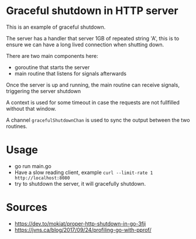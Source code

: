 # Graceful shutdown in HTTP server

This is an example of graceful shutdown.

The server has a handler that server 1GB of repeated string 'A', this is to ensure we can have a long lived connection when shutting down.

There are two main components here:
- goroutine that starts the server
- main routine that listens for signals afterwards

Once the server is up and running, the main routine can receive signals, triggering the server shutdown

A context is used for some timeout in case the requests are not fullfilled without that window.

A channel `gracefulShutdownChan` is used to sync the output between the two routines.

# Usage
- go run main.go
- Have a slow reading client, example `curl --limit-rate 1 http://localhost:8080`
- try to shutdown the server, it will gracefully shutdown.

# Sources
- https://dev.to/mokiat/proper-http-shutdown-in-go-3fji
- https://jvns.ca/blog/2017/09/24/profiling-go-with-pprof/


